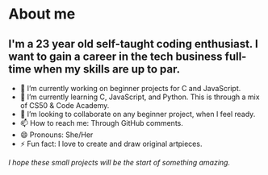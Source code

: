 # About me

## I'm a 23 year old self-taught coding enthusiast. I want to gain a career in the tech business full-time when my skills are up to par. 

- 🔭 I’m currently working on beginner projects for C and JavaScript. 
- 🌱 I’m currently learning C, JavaScript, and Python. This is through a mix of CS50 & Code Academy. 
- 👯 I’m looking to collaborate on any beginner project, when I feel ready.
- 📫 How to reach me: Through GitHub comments. 
- 😄 Pronouns: She/Her
- ⚡ Fun fact: I love to create and draw original artpieces. 

_I hope these small projects will be the start of something amazing._
